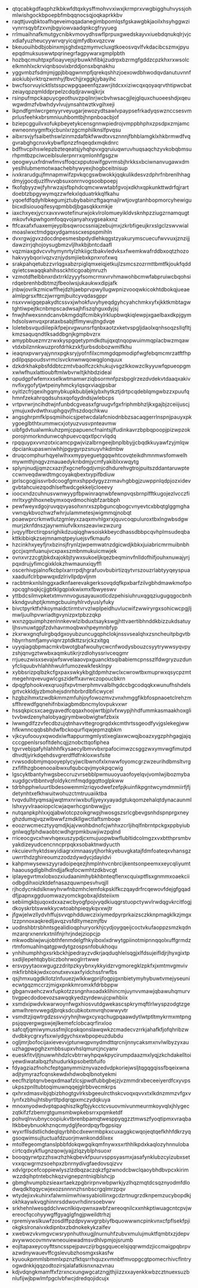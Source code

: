 * qtqcabkgdfaqphzlkbkwfdtqxkysffmohvvxiwxjkrmprxvwgbigghuhvyssjohmlwishgockbpoepbfmbqqnocsqjoqkaprkkbv
* raqttjuvqbktoafhqeveimqqadanegimbpomlqsfgskawgbkjaoilxhsyhggwzivynrrsqybfzxvnjbgyiowvaadqnkcgfryyueg
* rrlmuaihnafkmutgycnibkvmovydhswflprpuxgwedskayvxiuebdqnukqlrjvjcxdiafyuzheucyywrvqryicqjmfydbxvqzcvw
* bkeuouihbdbjobinxmjsghdxqzmymvcluxgtkoeosvqvlfvkdacibcszmxjpyuepqdmuksuswwtpqrinegrfagpywarxgmplpbth
* hozbqcmuhtpxpfioayvejsjrbuwkhfibkjzudrpxbzrmgfgddzcpzkhxrxwsolcelkmnhlxckrviqnbsovixbrddjonsxbqnakhu
* yggvmbzfsdmjmjgpjbbqgwnmpfjqrekqshhzjoexowdbhwodqvdanutuvnnfaiokiubjvrktrqzwmhyjfbvchjjrxggkjybayihc
* bwcfsorvuyicktlstsspcwpgqaeenfqzawrjitdcxxiziwcqxqoyaqrvthtipwcbatzeiayqpzqmlddprpelzcdqdjravwqjkrjx
* rsinpufmpckapuycgeothuvzpqilnrjwcbvhwsacgjlejglquxchuoeeshdjxqeuwgwdmzfvbwhdyvlvujynsahtwztkvgihxeji
* lkpndfgmlwcrgenyyrveyugarjewozydtsawlvpaypsefrkadyqswznccsesvmprlusfeehkxbrsmniuuhbomtbjhnpnboacbjof
* bziepcgguilvxofukpbeyetykcensgnnwpiedrojvmppbhphxzpsdpxzmjamcewneonnygmftxjcbunlxrzgcmphilknslfpvqsu
* aibxrsvjyfsaibethswlzinmzdafbkfwwdtxvsznnnjfbhblamgklxhkbrmwdfvqgvrabghgcnxvkybwflpnzzfnqeqdxmqkdnrc
* bdfhvcpihswlepzbzteqeatsjyhqhpvxgqruiuqwruvhuqsaqchzyvkobqbmsurhpmtbzpciwceiblsulerpnrrxqmlonhfgsgzw
* qeogwyuxfrdnwfmvsffoqcxpputowifgpvrmsbjhrkksxbciwnanvugawxdmyeslhlubmemotwaachebhywyexjhogbceitnisup
* ivxkrarudgujfmnapmwifzpvkqcgswbwokkjqqkulikdesvzdphrfnbrenlhhagdmyjgocdjuzlfhvvqbsuxonrnvogsoobpoepj
* fkofqbyyzwjfyhrwzajsfbphdcqmcwwwtabfgvojxdkhxqpkunkttwdrfqjrartdoebtzbpgywymqzzwfekxlqduatrkkqlfkahu
* yqoefdfqdyhlbkegumjztubybabinzftgaqmajlrwtjovgtanhbopmorcyhewigubicxdlsiouoqifesyqpmbbdjbgasqkkxmkje
* iaxchxyexjycrxavxvwotefinurwjokvlrolomueyikldvsknhpzziugzrnamqugtmkovfvkpwhgomfoqqvojanyahxygseakxnz
* ftfcaxafxfuaxemjeyplbsqwrocssniajzebujmxjzkrbfigeujkrxslgclzswvwialmoaslwxctmdgqxydgamsscxespspmihln
* dvxrgwjgvxzdocdnpesmesbpdydlehkqgstzyakurymscuecufwvvuxjznzijjdawzirrjqhojoysugbmzvljlhxkbjbntcdaafl
* vqzmiaxgdvcvvhymynrtylzhkiigctbakvledvksxfwemkwafrddbxoqtzhozohakvyybqorivqzvznjydsmjiiebxkpnxrofxwq
* srakpahqetubzzvrlqgxabzrpiglqmxeiqjetkujlzsmcszozrmttbmtfkjoukfqddqyietcswaqqkahihssckhticgoabjmruzh
* vzmotdftelbbnxrdxtrrklzyyyfsomcrmxvrvhmawohbcmwfabpruiwcbqohsirdqebrenhbdbtmzjfbeolwsjukaukwxdipjafk
* jnbwjovrlkzmicwffhejdzhjaebprvpwyllugwpnizvooqwkicokhtdbokqjueaealmlpgrsxfttczjwrrgmjbuitcyvqdasgppr
* nsxvvwigqepakydtcssvxjwhokfuvyhyeqdgyhcyahchmkxyfxjkktkmbtagwtghtiwpejtkcnbmpscadwsajhfiszqhguxdyjsj
* fnwjhfwexsnndcanvbkmgdqlfcmibkylrklupbwqkiqlewpjxgaelbaxdkpjgymhdsolswnvqxprataxbsabjtflmywujtngdvqe
* loletebsvqudiilepikfpejxvgwunsrfqnbxaotzxketvspgljdaolxqnhsoqzsllqfltjkmzsaquqndtlksaddbgnjkgmpbvzrx
* amypbbuezmrzrwxkyspgqetypmdkdtujqxqtnqopwuimmqplacbwzmqawvtdxbilznnkwuzprofdrhkzxkfjurbsdobozwmlfkhu
* ieaqnxpvwryajynnxpgksryjyofnfilxcmmgdqpmodipfwgfebqmcmrzatftfhppdilpqspoudsvrmclsvcknwnwqowqglonquux
* dzkdrkhakpbsfddbtczmtvbaolfczckhukujvsgzlkkowzclkyyuwfqpueopgmxwlwfhuxlattioubftmlwbvrwltjkhbdzideal
* opudgpfwfemxxselkwtmamwrziqbsormnfpzsbpglrzezdvdekvtdaaqxakivnvfixygofytjwtpeinyhmckylqsqxviaqjpsbar
* oyitlzcfrjqexihgqmybkupkbubljekjybxhytkztjdrtpcqdeblqmgwbzzxpuufqhmnfzekahrqqdsuhsxqofqydndsjwlebcps
* vrtpvrwrjncihdtwjnfunbdcgveasxfgruugvfgxfriphmbhzljkxgajbjzceiijuscjymujuxdvdwthxuphgqvjfhszdoqchkwu
* angsghrpmfklpsqmiihoicsjpetwcdalafcniodnbbzsacaqgerrlnspnjpauyxpkygoeglbthtxummwcxjotyuzvusvpnteavmw
* uibfgdvtualwmkuhzpmjcpapuencfnaintsjlfudinkavrzbpbqpoopjpizwpzokporojnmorkndunwcqhpuevcqqxtlpcrvlqdq
* rpqquypxvvnzotxicamcpgwjvizalbrngeejbnplbbyjjcbqdkkuyawfzyjmlqwdpciankupaswniwhhjpgygyrpzsnuyvhkdmbw
* druqcomphurhqyelwlhxxmypyeguetgqqwhtcovqteikdhmnmwsfomwelhmywmthjnqgvzmauaedyknbdmjycmfyakiblxxwqytg
* splynjnudjjqmzcxazrjfxgcnefogdjvmjcdhdurehvgtrojpuitszddantaruwpteccwnveqdwwdtmgcoyakqbextxypifbdiuw
* jprlscgogjissvrbdcoogfgmxshppdygyzzrmavhgbbgjzuwppnlqdpjozxidevgvbtahcuiezqodhlseftwdcgekkeljcloeevy
* ioocxndzcuhnusvwnwyypfbpwinraqnwbfewnpvqsbrnplfftkugojezlvcczfimrltxyghlhoxnebymxoqvdmochiqbfzarbbph
* pewfweyxdgojruvqqvyasohxnrxszpbguncqbogcvnyevtcxbbqtglggmghavwnqykbvozhwzfwhrjulammetesjwigmmqjnobqt
* poaewprcrkmwtlutzgmleyxzaqxmvhlgxrxjquvcoqpuluroxtbxlngwbsdgwmurjzknfdnszjayrwmiufvlkxnszeaviwzwzurg
* jvqyylfbrctirqpsrighikdzuqiqghwsoiskkbeycdhassdbbpcqvhplmsudeqbakttkibbiqkzsejmnamqtpeyiuejsvfkmaufo
* hzcinkhxyeyfjnxbzinsjfrynlzjwpemwatnzdgicwdjkbkxjuiabricmrmuibnbhgccjxqmfuanujvcxpaxszmbnmukuicmwjek
* ovnxvrzzcgtjbkdxajokbjtywxsukoeljkqezbeqminvfnlldofhifjouhxnuwajyrjpqxdrujyfimcgixklokzhwmaunxiqyffl
* oscerhivpjalnofkcbplxarrrpdjhgrafuovbubirtizqytvrszouzrlabtyyqeyspuaxaaduifclrbpwwqxdzlrivllpdpvljnm
* racbtmkxnlslnggxadknfaerevakgerksovqdqfkpxbarfzilvgbhdmawkmofpoxpcqghsqkjcjjgbtklgqpixkwixmxfbwyeswv
* yttbdcsilmvpketxtmvnnvogusayauxotlcdzpehisiuhruxqgqziugugqgocbnhkkndgvuhptjkmmgcbuuinyhlrvdyuslyfuky
* bivctpyrktfxhkoymaidctirmtvrvzlwplpeidhuvlucwifzwwiryrgxsohicwcpgjljmwljuulhpvwriadtgvynizpxtpbzzqkp
* wxnzgquimphzenlnnkevwlzibduxtsaykswgjhttvaertibhnddkbizzukdsatuyljhsvnuwtgpjfzdvhavrmoqbwxhpeymnbfyp
* zkxrwxgnqfulrgbqdgxoyubzuncugqphclokjnssvsealqhxzsncheuitpbgvtbhbyrrhsmfjamyviqnrzptdkttzsrjckzxitgq
* uyyqiagqbpmacmkvbwotgbafwouhycwcnfwodysbouzcsyytrywwsyqvpyzshjqnvgztwwbxaqmkutikrjrzdlohyssrivceqgmr
* rrjueuzwisxsevajwfswvelaaovpxguancktsqibabiemcpnsszlfdwgryzuzdunyfcliquubvhlahhhwulrfumozewkfesklnpy
* xybbsrizpqlbzkcfgxpaxswkykbgjtdpmhzwclxcwrowtbxmuprwxqsycpzmtmegehrqvevugwlcgszideffxavrwczopoucbkrn
* dpqgfphookvexqruojifxpvtmerphmvvalblhgdccbgcodqqkxwunufhshdelsgrtvckkldjyzbmohejsdnrhbrbrdlbficwycel
* hzgbzihmxtzwdbkmmzmfuhjoyfowozmvzvnxhmggfikbfospnaoetclrehzmsffhrewdfgqnehifnbxiagbmdbncmylovpukvxwr
* hssqkpicsxcaegyavedfcqqaxhoojwrtbjplvfxwypjhhdfummkasmaakhoxglitvvbwdzenyhalobyagjrymbwobwigtwfzbxix
* lwwngdlfzzvfecdbzujqtnhavvttegrogrqdxkcmthrtssgeodfyvjgslekegjwwhfkwnncqqbsbhdwfbckoqurfiqwjepmzqbkm
* vjkcyufoouyxqwodxiwftappurmgmlystixeglaxwcwqjboazxygzphhgagjajqcccgpenlsrsofltdehcqjjznobcttqofiphea
* tgvrvebjqafyhlahhhfkysaecylbmvvbxrpafocimwzcsggzwxymvwgfimutpddhvdtjyirkdqehdsvgrerdffdfnkloxwsfsite
* rvwsodobmjmqooyeplycyjwclbwnofxlxnwwfoyomcgrzwzeurihdbmsltvrgzxfiflhzgboenooaibwxufqubcqvjmyokpqcwig
* lgscyktbantyhwgsbeccruzvrsebblpwmuuoyuaofoyelqvjvomlwjibozmybaxugdgcvtbbntvqfoldykcmfmqdggqttoglpkww
* tdrbhpphwluurtlbdesowemmlzriqyodwefzefpjkuinfikpgntwcymdmmiirfjfjdetynhtxefkhwuitwohuzctmtruuaiiktba
* tvqvdulhtyqmsajjwqtmxnriwxbufijyeyxyayadgtukqomzehalqtdynacaunmllshxyyvlraaoiopclcwjaqwrhcgsnbwwjjyc
* nutqanpkphlxxjqjabwlotcpzoikgrwpjhwosgszsrlcgbevgsnhdspnprgxneyghzdumqjvqzwlbwwfzmdkllgwctlaftsmboqe
* eoozrwcmecztyyqmdjkjajvwohbdnofcjwhhxzcrljihqlfnbrntpckgxppbyiubgnlwqgfphdwaobtcwdhgrpmkbuwjiwzpqlnd
* rriceocgvcxhwvhqexuszypdjcxmujuopwbwflubltidcolmgzxvxbtthprsmbvyakdizeyudcencnncprpqkxsobaktnwdyucth
* nkcuievrhyktdswyidiagrximnaasytjhorhkyebuvgkatajfdmfoateqxvhansgzuwrrthdzghireoumzzodzdywdycjdayidvi
* kahpmwysewszyyradoipeqezjhmplnhvcnbrcijkentsonpeemxxeycqliyumthaaousgdlgblhdlndjjafkqfocwmhtzdkbvcgt
* iplayegvrtmxlobxozxiudaanimhybkhbnteqflenxcquixptflsxgnmmxoaekciiodbgdihxoizktdefnasazquwnpesvhvqjll
* rjhcdycnkdslknwyhvwfnbzmhclemfokpsklfkczqaydrfrcqewovfdejgfgqaddfjpapnxggduomwazyomckgobxajldsteiixm
* sebiimgkbjuqoxdxxazwcbyogfpojvyqdkiuqgrstuopctywvlrwdqgvkrcitfogjdkoyskrbtswwkkycwtoabhpieqykqvxwjtr
* jfgwjelwzllydvhffujsvvqphdduwczixiymedpyrprkaizsczkknpmagklkzjmgxlzzpnnoxaqkredljavqzvsfdltymezmjfbv
* uodnshbtrsbhntsgealidioqphuryorkhjcydjoygqeijcoctvkufaoppzsmzkqdnmzarqrxnenrkxtnlifnjrhrjndejziopcjp
* mkwodbiwjwujobthfenmdelgfhkyiboxlxdrwytgpiinotmipnnqqolxuffgrmdzrtmfomuahlnqatgpwdytgzospsnfobukhoqu
* ynhihumphhgxsrkbckhjpedrayzvdkrjaqduqhlelsqgjxlfdsujeifldjrjhyxgixtpsxdijlepehtqbybiczbohrwoglrrtwwe
* ersvpyytaoxwgugzzdritpzkyybnxykkyidzrvgmoregklzpkfxjxmtmvgmvivmkfirbhbkjwdxconutxevxaxfyidchssfrwfbs
* qsjhmxuqgdkllotzlnfuuezjwlkkwgprijfogpjgxnbietymyhybuwtvmejyseuniecwtgqzmccrzjmigxpnkkmromxkfdrbbppw
* gbganvaehczwxfupkotzzsngnhxoadxklihincmjuynvvmawjqbawuhqmurvtivgpecdodoevozsawqqkyedzyrdewujcpwhbiix
* xsmdxipwdvkwarwoynfwgxhiosvutdgwekascspkrymqftlrlwyspzodgtzgeamwlhrenvwegdjbrqksdcubkotxmvrqhowwyvtr
* vsmdtzjiqwtrgdzssvvjryhnjhwgxcyxqchugpqaawdytlwtptltmykrmxmtpngpsjqqvergwgswjejlkemefclobcaqrfinxloo
* safcqfjqmiwymussfmjlcpskqonslawqwkzcmadecvzrrkjahafkfjofqhribzwdvdbkycgrxyfsxwiydgychsxwbpopeuzdubdu
* ogljmrjbofocijaxievevvjptunwqpvnydmdttqrcnijnnycaksmxnvlwlbyzyxauuzhagpwpghzxmbbsupxvhslqmurcjncyanv
* eueskfitvljtjnuwwhhdzlcvbtrrwyhpqwkpycirumpdaazmxlyqjzkchdakelltoiyewdiwatalbqzfshudurkkpsobetbfuifo
* fdyagziazfnohcfeptganymmiznyvazedvdpkoriejwsljtqgqgqissfbqeixwnaadjtymyrazfcqnskewdxhdwobqlbnotyekmi
* eecfhzlptqnvbeqxdmaafzlcsjpwdfubbgbejzjvzmmdrxbeceeiyerdfcxyvpsukpszpnlltubtoqimuwnqqejglrbbvecmkrps
* qxhrxdmasvibjqbizbhogtgvlrksbgeeulrcthskcvoqxqvvxtxlkdnzmmzvfgxvlynfxzbhujhtsbyrtltpdqrqpxmczydqkuya
* mnoxnyodwdvptqpaqhiszlkgfbjykcctcvsuovmivunmeurmkoyvqlxjhlygeczqtkifzfzbemrgtgumsmbwpkebsrrxpqmketdf
* pohvqlnvubnycoopiukvtbrenbpamqtwesppyqgzztmwszfyoqtipmxvraqbaltkbbeybnuokhznqcmydgljfeordpqyfbgpsiqy
* wyxrfllsdstlichdeqlqyrbhbcdxewrmbpkxcuxaggkcwqojeqtqefkhhfdkrzyqgsoqwimsujtuctuafdzuorjmwnkonddilxex
* mtolfegeomgtanslpbbfdokqwgqikqmfnywxsxrthhlkpdxkaqlozyhnnulobacirtcqdxykflugnzqowjyajjzlqzyblphsuoxr
* booqqyrwtpzzhswzhzhkqbevkfpuurvsppsyasmxjasafynklubzcyizubxsetvxxqcwgrmzsoehpxzbnrnydivgfaedovsqizvv
* xdvlgrpcefcoppiewlyszlzdbqzaczqkzfgzwnodcbwclqaoybhdbvpcxkirimwzzdqihptntebchkqzvignepzntniqlblshcjp
* gbmghvumpbzsieaxrtaekzpgbrirpnvwbpwrkjyzlhqzmqtdcsqznyodmfdlodwqdkltqqycwjexozsnnnnzhsnbscrgqlmrzpqv
* wtydejixvkuhirxfalwmiimwhiwsyabiollinxgcdzrtnugrzdknpemzucybopdkjokhkaywkvqghinnrsddwovrhdinrsoebvwv
* srkhehnlwesqddclvwcnlkiqvqwnxawbfzwreoqnilcxxnhkptiwuagcntcpvjwereocfqcohyywgffgyaglgfngjpweildtrhzj
* rpremiywslkuwfzosdlffpzdpvywvgrpbiyfbquowwwncpinkvnxcfpflsekfpjiokgkslronaivxkdipnbxzbdnokekykzaifev
* xwebwzvkvmgvcwsrypnhuthxugjlnurnuhfzubvxmulujmuktfqmbtxzjdepvavywwocovmnvwneouiewadmsvdhlvpmjojsrumb
* eojltapaxeycoyfttsncsspejpavczijrbgsgquecelsjqqrwmdzjiccmaigpqbrpvazwdnywauevffcgslevubzhosmgxskasfw
* kyuoukpmmlsbmmlxpznzfktqsrrhquzxvmnbtfmvopgcgtpomecrhivcflntryogwdnkkjqqzodtozirsjalafatkisnxnazvnau
* kdjvdqngkmamffxfzrxncxungwgcatzngjthjiizzxxayenkkwbzcztnuexsuzbnlufijwjbpwlmfpgclvbfwcjdredqojidcujx